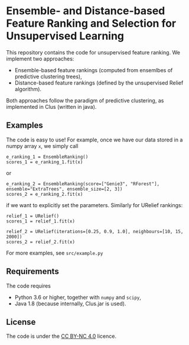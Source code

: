 # Ensemble- and Distance-based Feature Ranking and Selection for Unsupervised Learning

This repository contains the code for unsupervised feature ranking. We implement two approaches:

- Ensemble-based feature rankings (computed from ensemlbes of predictive clustering trees),
- Distance-based feature rankings (defined by the unsupervised Relief algorithm).

Both approaches follow the paradigm of predictive clustering, as implemented in Clus (written in java).

## Examples

The code is easy to use! For example, once we have our data stored in a numpy array `x`, we simply call

```
e_ranking_1 = EnsembleRanking()
scores_1 = e_ranking_1.fit(x)
```

or

```
e_ranking_2 = EnsembleRanking(score=["Genie3", "RForest"], ensemble="ExtraTrees", ensemble_size=[2, 3])
scores_2 = e_ranking_2.fit(x)
```

if we want to explicitly set the parameters. Similarly for URelief rankings:

```
relief_1 = URelief()
scores_1 = relief_1.fit(x)

relief_2 = URelief(iterations=[0.25, 0.9, 1.0], neighbours=[10, 15, 2000])
scores_2 = relief_2.fit(x)
```

For more examples, see `src/example.py`


## Requirements

The code requires

- Python 3.6 or higher, together with `numpy` and `scipy`,
- Java 1.8 (because internally, Clus.jar is used).

## License

The code is under the [CC BY-NC 4.0](https://creativecommons.org/licenses/by-nc/4.0/deed.en) licence.

